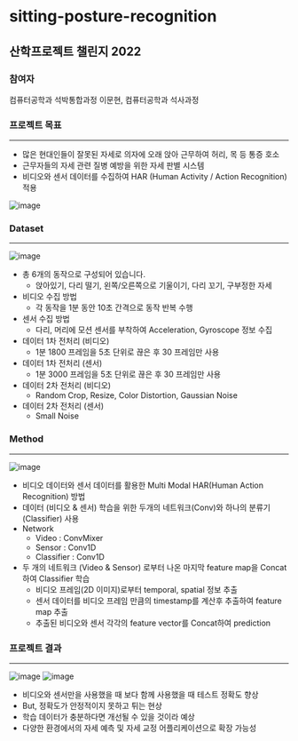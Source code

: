 # sitting-posture-recognition
## 산학프로젝트 챌린지 2022

### 참여자
컴퓨터공학과 석박통합과정 이문현, 컴퓨터공학과 석사과정 

### 프로젝트 목표

---

- 많은 현대인들이 잘못된 자세로 의자에 오래 앉아 근무하여 허리, 목 등 통증 호소
- 근무자들의 자세 관련 질병 예방을 위한 자세 판별 시스템
- 비디오와 센서 데이터를 수집하여 HAR (Human Activity / Action Recognition) 적용

![image](https://user-images.githubusercontent.com/80090973/204742497-df5f7958-18ea-4994-8db4-4bede9ca2689.png)

### Dataset

---

![image](https://user-images.githubusercontent.com/80090973/204742665-825e74f0-8219-4259-ab19-5421dd081f7a.png)

- 총 6개의 동작으로 구성되어 있습니다.
    - 앉아있기, 다리 떨기, 왼쪽/오른쪽으로 기울이기, 다리 꼬기, 구부정한 자세
- 비디오 수집 방법
    - 각 동작을 1분 동안 10초 간격으로 동작 반복 수행
- 센서 수집 방법
    - 다리, 머리에 모션 센서를 부착하여 Acceleration, Gyroscope 정보 수집
- 데이터 1차 전처리 (비디오)
    - 1분 1800 프레임을 5초 단위로 끊은 후 30 프레임만 사용
- 데이터 1차 전처리 (센서)
    - 1분 3000 프레임을 5초 단위로 끊은 후 30 프레임만 사용
- 데이터 2차 전처리 (비디오)
    - Random Crop, Resize, Color Distortion, Gaussian Noise
- 데이터 2차 전처리 (센서)
    - Small Noise


### Method

---
![image](https://user-images.githubusercontent.com/80090973/204742836-cba61804-93b5-45e9-b311-1d39ae42d025.png)


- 비디오 데이터와 센서 데이터를 활용한 Multi Modal HAR(Human Action Recognition) 방법
- 데이터 (비디오 & 센서) 학습을 위한 두개의 네트워크(Conv)와 하나의 분류기(Classifier) 사용
- Network
    - Video : ConvMixer
    - Sensor : Conv1D
    - Classifier : Conv1D
- 두 개의 네트워크 (Video & Sensor) 로부터 나온 마지막 feature map을 Concat하여 Classifier 학습
    - 비디오 프레임(2D 이미지)로부터 temporal, spatial 정보 추출
    - 센서 데이터를 비디오 프레임 만큼의 timestamp를 계산후 추출하여 feature map 추출
    - 추출된 비디오와 센서 각각의 feature vector를 Concat하여 prediction


### 프로젝트 결과

---

![image](https://user-images.githubusercontent.com/80090973/204743098-d4864c7c-d37c-4c93-ac15-91ff99bfd0fb.png)
![image](https://user-images.githubusercontent.com/80090973/204743158-2b769785-1edb-4b70-b01b-86bf948452a8.png)

- 비디오와 센서만을 사용했을 때 보다 함께 사용했을 때 테스트 정확도 향상
- But, 정확도가 안정적이지 못하고 튀는 현상
- 학습 데이터가 충분하다면 개선될 수 있을 것이라 예상
- 다양한 환경에서의 자세 예측 및 자세 교정 어플리케이션으로 확장 가능성
